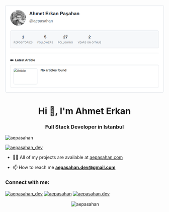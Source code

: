 ![Profile](profile.png)

<h1 align="center">Hi 👋, I'm Ahmet Erkan</h1>
<h3 align="center">Full Stack Developer in Istanbul</h3>

<p align="left"> <img src="https://komarev.com/ghpvc/?username=aepasahan&label=Profile%20views&color=0e75b6&style=flat" alt="aepasahan" /> </p>

<p align="left"> <a href="https://twitter.com/aepasahan_dev" target="blank"><img src="https://img.shields.io/twitter/follow/aepasahan_dev?logo=twitter&style=for-the-badge" alt="aepasahan_dev" /></a> </p>

- 👨‍💻 All of my projects are available at [aepasahan.com](aepasahan.com)

- 📫 How to reach me **aepasahan.dev@gmail.com**

<h3 align="left">Connect with me:</h3>
<p align="left">
<a href="https://twitter.com/aepasahan_dev" target="blank"><img align="center" src="https://raw.githubusercontent.com/rahuldkjain/github-profile-readme-generator/master/src/images/icons/Social/twitter.svg" alt="aepasahan_dev" height="30" width="40" /></a>
<a href="https://linkedin.com/in/aepasahan" target="blank"><img align="center" src="https://raw.githubusercontent.com/rahuldkjain/github-profile-readme-generator/master/src/images/icons/Social/linked-in-alt.svg" alt="aepasahan" height="30" width="40" /></a>
<a href="https://instagram.com/aepasahan.dev" target="blank"><img align="center" src="https://raw.githubusercontent.com/rahuldkjain/github-profile-readme-generator/master/src/images/icons/Social/instagram.svg" alt="aepasahan.dev" height="30" width="40" /></a>
</p>

<p align="center">&nbsp;<img align="center" src="https://github-readme-stats.vercel.app/api?username=aepasahan&show_icons=true&locale=en" alt="aepasahan" /></p>
